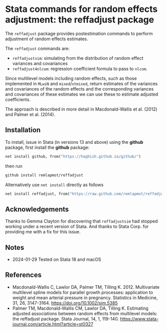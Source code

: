# Stata commands for random effects adjustment: the reffadjust package

The `reffadjust` package provides postestimation commands to perform adjustment of random effects estimates.

The `reffadjust` commands are:

- `reffadjustsim`: simulating from the distribution of random effect variances and covariances
- `reffadjust4nlcom`: regression coefficient formula to pass to `nlcom`.

Since multilevel models including random effects, such as those implemented in `MLwiN` and `mixed`/`xtmixed`, return estimates of the variances and covariances of the random effects and the corresponding variances and covariances of these estimates we can use these to estimate adjusted coefficients.

The approach is described in more detail in Macdonald-Wallis et al. (2012) and Palmer et al. (2014).

## Installation

To install, issue in Stata (in versions 13 and above) using the **github** package, first install the **github** package:

```stata
net install github, from("https://haghish.github.io/github/")
```

then run

```stata
github install remlapmot/reffadjust
```

Alternatively use `net install` directly as follows

```stata
net install reffadjust, from("https://raw.github.com/remlapmot/reffadjust/master/")
```

## Acknowledgements

Thanks to Gemma Clayton for discovering that `reffadjustsim` had stopped working under a recent version of Stata. And thanks to Stata Corp. for providing me with a fix for this issue.

## Notes

- 2024-01-29 Tested on Stata 18 and macOS

## References

- Macdonald-Wallis C, Lawlor DA, Palmer TM, Tilling K. 2012. Multivariate multilevel spline models for parallel growth processes: application to weight and mean arterial pressure in pregnancy. Statistics in Medicine, 31, 26, 3147-3164. <https://doi.org/10.1002/sim.5385>
- Palmer TM, Macdonald-Wallis CM, Lawlor DA, Tilling K. Estimating adjusted associations between random effects from multilevel models: the reffadjust package. Stata Journal, 14, 1, 119-140. <https://www.stata-journal.com/article.html?article=st0327>
